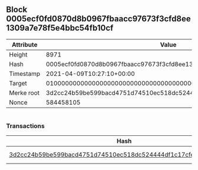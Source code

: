## Block 0005ecf0fd0870d8b0967fbaacc97673f3cfd8ee1309a7e78f5e4bbc54fb10cf

Attribute | Value
--- | ---
Height | 8971
Hash | 0005ecf0fd0870d8b0967fbaacc97673f3cfd8ee1309a7e78f5e4bbc54fb10cf
Timestamp | 2021-04-09T10:27:10+00:00
Target | 0100000000000000000000000000000000000000000000000000000000000000
Merke root | 3d2cc24b59be599bacd4751d74510ec518dc524444df1c17cfe8fe222f618da2
Nonce | 584458105

```

```

### Transactions

Hash | Amount
--- | ---
[3d2cc24b59be599bacd4751d74510ec518dc524444df1c17cfe8fe222f618da2](3d2cc24b59be599bacd4751d74510ec518dc524444df1c17cfe8fe222f618da2.md) | 10.00000000 SKEPTI 
